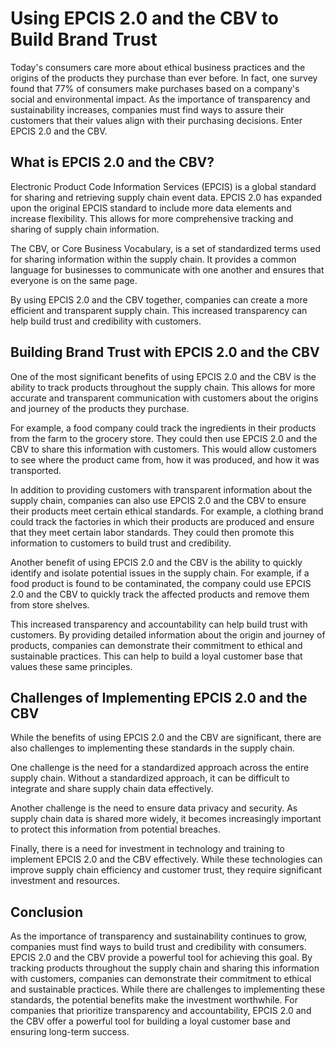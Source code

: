 # Using EPCIS 2.0 and the CBV to Build Brand Trust

Today's consumers care more about ethical business practices and the origins of the products they purchase than ever before. In fact, one survey found that 77% of consumers make purchases based on a company's social and environmental impact. As the importance of transparency and sustainability increases, companies must find ways to assure their customers that their values align with their purchasing decisions. Enter EPCIS 2.0 and the CBV.

## What is EPCIS 2.0 and the CBV?

Electronic Product Code Information Services (EPCIS) is a global standard for sharing and retrieving supply chain event data. EPCIS 2.0 has expanded upon the original EPCIS standard to include more data elements and increase flexibility. This allows for more comprehensive tracking and sharing of supply chain information.

The CBV, or Core Business Vocabulary, is a set of standardized terms used for sharing information within the supply chain. It provides a common language for businesses to communicate with one another and ensures that everyone is on the same page.

By using EPCIS 2.0 and the CBV together, companies can create a more efficient and transparent supply chain. This increased transparency can help build trust and credibility with customers.

## Building Brand Trust with EPCIS 2.0 and the CBV

One of the most significant benefits of using EPCIS 2.0 and the CBV is the ability to track products throughout the supply chain. This allows for more accurate and transparent communication with customers about the origins and journey of the products they purchase.

For example, a food company could track the ingredients in their products from the farm to the grocery store. They could then use EPCIS 2.0 and the CBV to share this information with customers. This would allow customers to see where the product came from, how it was produced, and how it was transported.

In addition to providing customers with transparent information about the supply chain, companies can also use EPCIS 2.0 and the CBV to ensure their products meet certain ethical standards. For example, a clothing brand could track the factories in which their products are produced and ensure that they meet certain labor standards. They could then promote this information to customers to build trust and credibility.

Another benefit of using EPCIS 2.0 and the CBV is the ability to quickly identify and isolate potential issues in the supply chain. For example, if a food product is found to be contaminated, the company could use EPCIS 2.0 and the CBV to quickly track the affected products and remove them from store shelves.

This increased transparency and accountability can help build trust with customers. By providing detailed information about the origin and journey of products, companies can demonstrate their commitment to ethical and sustainable practices. This can help to build a loyal customer base that values these same principles.

## Challenges of Implementing EPCIS 2.0 and the CBV

While the benefits of using EPCIS 2.0 and the CBV are significant, there are also challenges to implementing these standards in the supply chain.

One challenge is the need for a standardized approach across the entire supply chain. Without a standardized approach, it can be difficult to integrate and share supply chain data effectively.

Another challenge is the need to ensure data privacy and security. As supply chain data is shared more widely, it becomes increasingly important to protect this information from potential breaches.

Finally, there is a need for investment in technology and training to implement EPCIS 2.0 and the CBV effectively. While these technologies can improve supply chain efficiency and customer trust, they require significant investment and resources.

## Conclusion

As the importance of transparency and sustainability continues to grow, companies must find ways to build trust and credibility with consumers. EPCIS 2.0 and the CBV provide a powerful tool for achieving this goal. By tracking products throughout the supply chain and sharing this information with customers, companies can demonstrate their commitment to ethical and sustainable practices. While there are challenges to implementing these standards, the potential benefits make the investment worthwhile. For companies that prioritize transparency and accountability, EPCIS 2.0 and the CBV offer a powerful tool for building a loyal customer base and ensuring long-term success.
